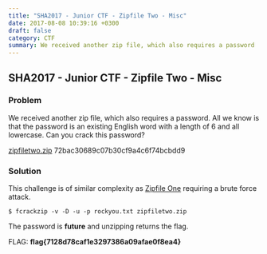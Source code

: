 ```yaml
---
title: "SHA2017 - Junior CTF - Zipfile Two - Misc"
date: 2017-08-08 10:39:16 +0300
draft: false
category: CTF
summary: We received another zip file, which also requires a password
---
```

## SHA2017 - Junior CTF - Zipfile Two - Misc
### Problem

We received another zip file, which also requires a password. All we know is that the password is an existing English word with a length of 6 and all lowercase. Can you crack this password?

[zipfiletwo.zip](#) 72bac30689c07b30cf9a4c6f74bcbdd9

### Solution

This challenge is of similar complexity as [Zipfile One](#) requiring a brute force attack.

``$ fcrackzip -v -D -u -p rockyou.txt zipfiletwo.zip``

The password is __future__ and unzipping returns the flag.

FLAG: __flag{7128d78caf1e3297386a09afae0f8ea4}__
